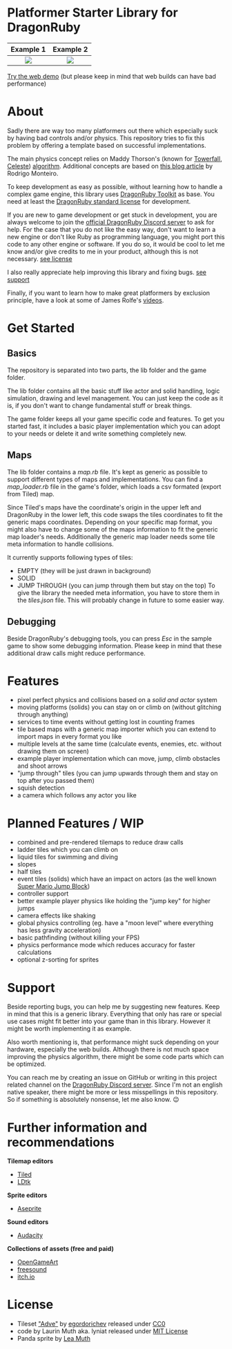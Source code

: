 # Platformer Starter Library for DragonRuby

|           Example 1            |            Example 2             |
|:------------------------------:|:--------------------------------:|
| ![](/screenshots/features.gif) | ![](/screenshots/features_2.gif) |

[Try the web demo](https://lyniat.github.io/platformer-physics/) (but please keep in mind that web builds can have bad performance)

# About
Sadly there are way too many platformers out there which especially suck by having bad controls and/or physics.
This repository tries to fix this problem by offering a template based on successful implementations.

The main physics concept relies on Maddy Thorson's (known for [Towerfall](http://www.towerfall-game.com), [Celeste](http://www.celestegame.com)) [algorithm](https://maddythorson.medium.com/celeste-and-towerfall-physics-d24bd2ae0fc5).
Additional concepts are based on [this blog article](http://higherorderfun.com/blog/2012/05/20/the-guide-to-implementing-2d-platformers/) by Rodrigo Monteiro.

To keep development as easy as possible, without learning how to handle a complex game engine, this library uses [DragonRuby Toolkit](https://dragonruby.org/toolkit/game) as base.
You need at least the [DragonRuby standard license](https://dragonruby.itch.io/dragonruby-gtk/purchase) for development.

If you are new to game development or get stuck in development, you are always welcome to join the [official DragonRuby Discord server](discord.dragonruby.org) to ask for help.
For the case that you do not like the easy way, don't want to learn a new engine or don't like Ruby as programming language, you might port this code to any other engine or software.
If you do so, it would be cool to let me know and/or give credits to me in your product, although this is not necessary. [see license](#License)

I also really appreciate help improving this library and fixing bugs. [see support](#Support)

Finally, if you want to learn how to make great platformers by exclusion principle, have a look at some of James Rolfe's [videos](https://www.youtube.com/AngryNintendoNerd/featured).

# Get Started
## Basics
The repository is separated into two parts, the lib folder and the game folder.

The lib folder contains all the basic stuff like actor and solid handling, logic simulation, drawing and level management.
You can just keep the code as it is, if you don't want to change fundamental stuff or break things.

The game folder keeps all your game specific code and features.
To get you started fast, it includes a basic player implementation which you can adopt to your needs or delete it and write something completely new.

## Maps
The lib folder contains a *map.rb* file. It's kept as generic as possible to support different types of maps and implementations.
You can find a *map_loader.rb* file in the game's folder, which loads a csv formated (export from Tiled) map.

Since Tiled's maps have the coordinate's origin in the upper left and DragonRuby in the lower left, this code swaps the tiles coordinates to fit the generic maps coordinates.
Depending on your specific map format, you might also have to change some of the maps information to fit the generic map loader's needs.
Additionally the generic map loader needs some tile meta information to handle collisions.

It currently supports following types of tiles:
- EMPTY (they will be just drawn in background)
- SOLID
- JUMP THROUGH (you can jump through them but stay on the top)
To give the library the needed meta information, you have to store them in the *tiles.json* file.
This will probably change in future to some easier way.

## Debugging
Beside DragonRuby's debugging tools, you can press *Esc* in the sample game to show some debugging information.
Please keep in mind that these additional draw calls might reduce performance.

# Features
- pixel perfect physics and collisions based on a *solid and actor* system
- moving platforms (solids) you can stay on or climb on (without glitching through anything)
- services to time events without getting lost in counting frames
- tile based maps with a generic map importer which you can extend to import maps in every format you like
- multiple levels at the same time (calculate events, enemies, etc. without drawing them on screen)
- example player implementation which can move, jump, climb obstacles and shoot arrows
- "jump through" tiles (you can jump upwards through them and stay on top after you passed them)
- squish detection
- a camera which follows any actor you like

# Planned Features / WIP
- combined and pre-rendered tilemaps to reduce draw calls
- ladder tiles which you can climb on
- liquid tiles for swimming and diving
- slopes
- half tiles
- event tiles (solids) which have an impact on actors (as the well known [Super Mario Jump Block](https://mario.fandom.com/wiki/Jump_Block))
- controller support
- better example player physics like holding the "jump key" for higher jumps
- camera effects like shaking
- global physics controlling (eg. have a "moon level" where everything has less gravity acceleration)
- basic pathfinding (without killing your FPS)
- physics performance mode which reduces accuracy for faster calculations
- optional z-sorting for sprites

# Support
Beside reporting bugs, you can help me by suggesting new features. Keep in mind that this is a generic library.
Everything that only has rare or special use cases might fit better into your game than in this library.
However it might be worth implementing it as example.

Also worth mentioning is, that performance might suck depending on your hardware, especially the web builds.
Although there is not much space improving the physics algorithm, there might be some code parts which can be optimized.

You can reach me by creating an issue on GitHub or writing in this project related channel on the [DragonRuby Discord server](discord.dragonruby.org).
Since I'm not an english native speaker, there might be more or less misspellings in this repository.
So if something is absolutely nonsense, let me also know. 😉

# Further information and recommendations
**Tilemap editors**
- [Tiled](https://www.mapeditor.org)
- [LDtk](https://ldtk.io)

**Sprite editors**
- [Aseprite](https://www.aseprite.org)

**Sound editors**
- [Audacity](https://www.audacityteam.org)

**Collections of assets (free and paid)**
- [OpenGameArt](https://opengameart.org)
- [freesound](https://freesound.org/)
- [itch.io](https://itch.io/game-assets)

# License
- Tileset ["Adve"](https://egordorichev.itch.io/adve) by [egordorichev](https://egordorichev.itch.io) released under [CC0](https://creativecommons.org/share-your-work/public-domain/cc0/)
- code by Laurin Muth aka. lyniat released under [MIT License](/LICENSE)
- Panda sprite by [Lea Muth](https://github.com/WauWauGirly)
